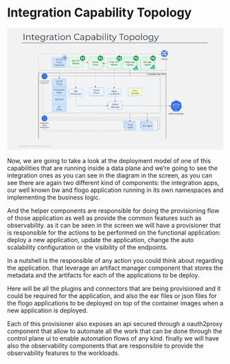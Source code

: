 # Integration Capability Topology

![Integration Capability Topology](image/slide25.png)

Now, we are going to take a look at the deployment model of one of this capabilities that are running inside a data plane and we’re going to see the integration ones as you can see in the diagram in the screen, as you can see there are again two different kind of components: the integration apps, our well known bw and flogo application running in its own namespaces and implementing the business logic. 

And the helper components are responsible for doing the provisioning flow of those application as well as provide the common features such as observability. as it can be seen in the screen we will have a provisioner that is responsible for the actions to be performed on the functional application: deploy a new application, update the application, change the auto scalability configuration or the visibility of the endpoints. 

In a nutshell is the responsible of any action you could think about regarding the application. that leverage an artifact manager component that stores the metadata and the artifacts for each of the applications to be deploy.  

Here will be all the plugins and connectors that are being provisioned and it could be required for the application, and also the ear files or json files for the flogo applications to be deployed on top of the container images when a new application is deployed. 

Each of this provisioner also exposes an api secured through a oauth2proxy component that allow to automate all the work that can be done through the control plane ui to enable automation flows of any kind. finally we will have also the observability components that are responsible to provide the observability features to the workloads.

